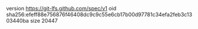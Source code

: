 version https://git-lfs.github.com/spec/v1
oid sha256:efeff88e756876f46408dc9c9c55e6cb17b00d97781c34efa2feb3c1303440ba
size 20447
